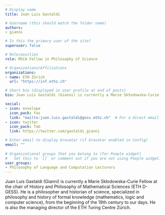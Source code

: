 ```yaml
---
# Display name
title: Juan Luis Gastaldi

# Username (this should match the folder name)
authors:
- gianni

# Is this the primary user of the site?
superuser: false

# Role/position
role: MSCA Fellow in Philosophy of Science 

# Organizations/Affiliations
organizations:
- name: ETH Zürich
  url: "https://inf.ethz.ch"

# Short bio (displayed in user profile at end of posts)
bio: Juan Luis Gastaldi (Gianni) is currently a Marie Skłodowska-Curie Fellow at the chair of History and Philosophy of Mathematical Sciences (ETH D-GESS). He is a philosopher and historian of science, specialized in philosophy and history of formal knowledge (mathematics, logic and computer science), from the beginning of the 19th century to our days. He is also the managing director of the ETH Turing Centre Zürich.

social:
- icon: envelope
  icon_pack: fas
  link: "mailto:juan.luis.gastaldi@gess.ethz.ch"  # For a direct email link, use "mailto:test@example.org".
- icon: twitter
  icon_pack: fab
  link: https://twitter.com/gastaldi_gianni

# Enter email to display Gravatar (if Gravatar enabled in Config)
email: ""
  
# Organizational groups that you belong to (for People widget)
#   Set this to `[]` or comment out if you are not using People widget.  
user_groups:
- Philosophy of Language and Computation Lecturers
---
```


Juan Luis Gastaldi (Gianni) is currently a Marie Skłodowska-Curie Fellow at the chair of History and Philosophy of Mathematical Sciences (ETH D-GESS). He is a philosopher and historian of science, specialized in philosophy and history of formal knowledge (mathematics, logic and computer science), from the beginning of the 19th century to our days. He is also the managing director of the ETH Turing Centre Zürich.

